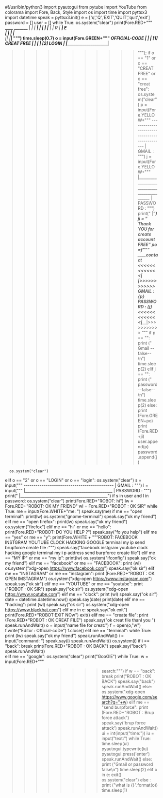  #!/usr/bin/python3
import pyautogui
from pytube import YouTube
from colorama import Fore, Back, Style
import os
import time
import pyttsx3
import datetime
speak = pyttsx3.init()
e = ['q','Q','EXIT','QUIT','quit','exit']
password = []
user = []
while True:
 os.system("clear")
 print(Fore.RED+"""
                  ____    _______
                 | ___|  |  _____|
                _| |_    | |_____
               |_   _| R |  _____| E  
                 | |     | |______  
                 |_|     |_______|
  """)
 time.sleep(0.7)
 o = input(Fore.GREEN+"""
         __________OFFICIAL-CODE_______
        |                              |
        |    [1] CREAT FREE            |
        |                              |
        |    [2] LOGIN                 |
        |______________________________|
         
>>>>>>>>>>>""");
 if o == "1" or o == "CREAT FREE" or o == "creat free":
     os.system("clear")
     p = input(Fore.YELLOW+"""
        ----------------------------------------------
        | GMAIL : """)
     j = input(Fore.YELLOW+"""        |_____________________________________________
        | PASSWORD : """)
     print("        |_____________________________________________")
     ji = "                       Thank YOU for create account FREE"
     po =f"""
                     ______________________contact__________________
       <<<<<<<<<<<<<|                                              |>>>>>>>>>>>>
                                GMAIL : {p}                   
                               PASSWORD : {j}               
       <<<<<<<<<<<<<|_______________________________________________|>>>>>>>>>>>
       """
     if p == "":
         print (" Gmail --false--\n")
         time.sleep(2)
     elif j == "":
         print (" password --false--\n")
         time.sleep(2)
     else: 
      print (Fore.GREEN+po)
      print (Fore.RED+ji)
      user.append(p)
      password.append(j)

      os.system("clear")
 elif o == "2" or o == "LOGIN" or o == "login":
     os.system("clear")
     s = input("""
        ----------------------------------------------
        | GMAIL : """)
     l = input("""        |_____________________________________________
        | PASSWORD : """)
     print("        |_____________________________________________")
     if s in user and l in password:
      os.system("clear")
      print(Fore.RED+"ROBOT: hi")
      lw = Fore.RED+"ROBOT: OK MY FRIEND"
      wl = Fore.RED+"ROBOT : OK SIR"
      while True:
       me = input(Fore.WHITE+"me: ")
       speak.say(me)
       if me == "open terminal": 
         print(lw)
         os.system("gnome-terminal")
         speak.say("ok my friend")
       elif me == "open firefox":
         print(lw)
         speak.say("ok my friend")
         os.system("firefox")
       elif me == "hi" or me == "hello":
         print(Fore.RED+"ROBOT: DO YOU HELP ?")
         speak.say("fo you help")
       elif me == "yes" or me == "y":
         print(Fore.WHITE + """ROBOT:
FACEBOOK 
INSTGRAM
YOUTUBE
CLOCK
HACKING
GOOGLE
terminal
my ip
send brupforce
create file
:""")
         speak.say("facebook instgram youtube clock hacking google terminal my i p address send burpforce create file")
       elif me == "MY IP" or me == "my ip":
        print(lw)
        os.system("ifconfig")
        speak.say("ok my friend")
       elif me == "facebook" or me == "FACEBOOK":
        print (wl)
        os.system("xdg-open https://www.facebook.com")
        speak.say("ok sir")
       elif me == "INSTAGRAM" or me == "instagram":
         print (Fore.RED+"ROBOT : OK OPEN IMSTAGRAM")
         os.system("xdg-open https://www.instagram.com")
         speak.say("ok sir")
       elif me == "YOUTUBE" or me == "youtube":
         print ("ROBOT : OK SIR")
         speak.say("ok sir")
         os.system("xdg-open https://www.youtube.com")
       elif me == "clock":
          print (wl)
          speak.say("ok sir")
          date = datetime.datetime.now()
          speak.say(date)
          print(date)
       elif me == "hacking":
          print (wl)
          speak.say("ok sir")
          os.system("xdg-open https://www.blackhat.com")
       elif me in e:
          speak.say("ok exit")
          print(Fore.RED+"ROBOT:EXIT NOw")
          exit()
       elif me == "create file": 
         print (Fore.RED+"ROBOT : OK CREAT FILE")
         speak.say("ok creat file thanl you ")
         speak.runAndWait()
         o = input("name file for creat:")
         f = open(o,"w")
         f.write("Editor : Official-coDe")
         f.close()
       elif me == "terminal": 
        while True:
         print (lw)
         speak.say("ok my friend")
         speak.runAndWait()
         i = input("command: ")
         speak.say(i)
         speak.runAndWait()
         os.system(i)
         if i == "back":
           break
           print(Fore.RED+"ROBOT : OK BACK")
           speak.say("back")
           speak.runAndWait()   
       elif me == "google":
        os.system("clear")
        print("GooGlE")
        while True:
         w = input(Fore.RED+"""
>>>>>>>>search:""")
         if  w == "back":
           break
           print("ROBOT : OK BACK")
           speak.say("back")   
           speak.runAndWait()
         else:
            os.system("xdg-open https://www.google.com/search?q="+w) 
       elif me == "send burpforce":
            print (Fore.RED+"ROBOT : Brup force attack")
            speak.say('brup force attack')
            speak.runAndWait()
            ui = int(input("time:"))
            iu = input("text:")
            while True:
             time.sleep(ui)
             pyautogui.typewrite(iu)
             pyautogui.press('enter')
       speak.runAndWait()
     else:
         print ("Gmail or password false\n")
         time.sleep(2)
 elif o in e:
       exit()
       os.system("clear")
 else :
       print ("what is  {}".format(o))
       time.sleep(1)
